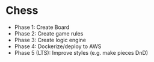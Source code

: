 # Chess

- Phase 1: Create Board
- Phase 2: Create game rules
- Phase 3: Create logic engine
- Phase 4: Dockerize/deploy to AWS
- Phase 5 (LTS): Improve styles (e.g. make pieces DnD)

